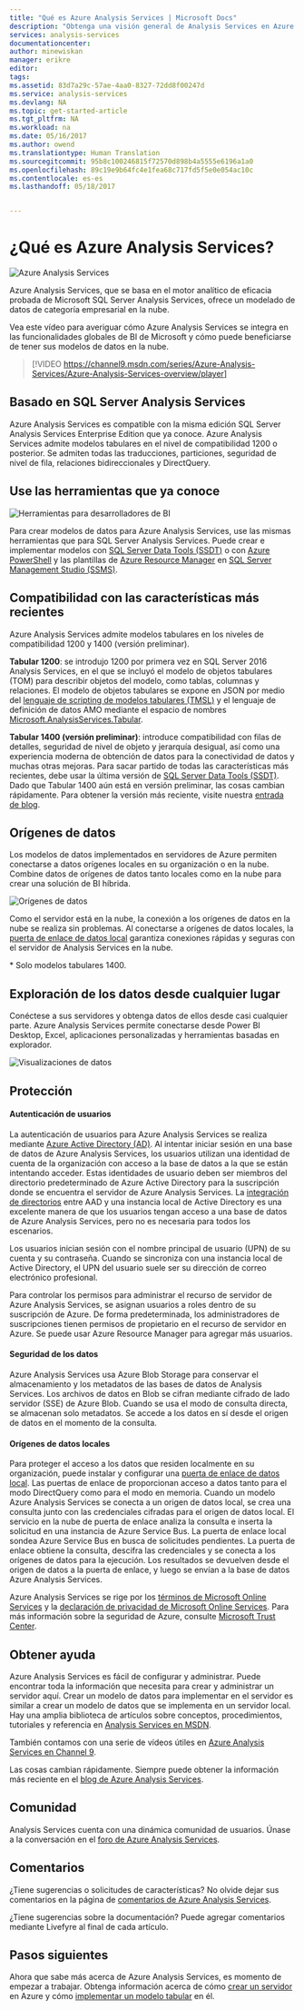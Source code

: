 ```yaml
---
title: "Qué es Azure Analysis Services | Microsoft Docs"
description: "Obtenga una visión general de Analysis Services en Azure."
services: analysis-services
documentationcenter: 
author: minewiskan
manager: erikre
editor: 
tags: 
ms.assetid: 83d7a29c-57ae-4aa0-8327-72dd8f00247d
ms.service: analysis-services
ms.devlang: NA
ms.topic: get-started-article
ms.tgt_pltfrm: NA
ms.workload: na
ms.date: 05/16/2017
ms.author: owend
ms.translationtype: Human Translation
ms.sourcegitcommit: 95b8c100246815f72570d898b4a5555e6196a1a0
ms.openlocfilehash: 89c19e9b64fc4e1fea68c717fd5f5e0e054ac10c
ms.contentlocale: es-es
ms.lasthandoff: 05/18/2017


---
```

# <a name="what-is-azure-analysis-services"></a>¿Qué es Azure Analysis Services?
![Azure Analysis Services](./media/analysis-services-overview/aas-overview-aas-icon.png)

Azure Analysis Services, que se basa en el motor analítico de eficacia probada de Microsoft SQL Server Analysis Services, ofrece un modelado de datos de categoría empresarial en la nube. 

Vea este vídeo para averiguar cómo Azure Analysis Services se integra en las funcionalidades globales de BI de Microsoft y cómo puede beneficiarse de tener sus modelos de datos en la nube.


>
>[!VIDEO https://channel9.msdn.com/series/Azure-Analysis-Services/Azure-Analysis-Services-overview/player]
>
>


## <a name="built-on-sql-server-analysis-services"></a>Basado en SQL Server Analysis Services
Azure Analysis Services es compatible con la misma edición SQL Server Analysis Services Enterprise Edition que ya conoce. Azure Analysis Services admite modelos tabulares en el nivel de compatibilidad 1200 o posterior. Se admiten todas las traducciones, particiones, seguridad de nivel de fila, relaciones bidireccionales y DirectQuery.

## <a name="use-the-tools-you-already-know"></a>Use las herramientas que ya conoce
![Herramientas para desarrolladores de BI](./media/analysis-services-overview/aas-overview-dev-tools.png)

Para crear modelos de datos para Azure Analysis Services, use las mismas herramientas que para SQL Server Analysis Services. Puede crear e implementar modelos con [SQL Server Data Tools (SSDT)](https://msdn.microsoft.com/library/mt204009.aspx) o con [Azure PowerShell](/powershell/azureps-cmdlets-docs) y las plantillas de [Azure Resource Manager](../azure-resource-manager/resource-group-overview.md) en [SQL Server Management Studio (SSMS)](https://msdn.microsoft.com/library/mt238290.aspx).

## <a name="supports-the-latest-features"></a>Compatibilidad con las características más recientes
Azure Analysis Services admite modelos tabulares en los niveles de compatibilidad 1200 y 1400 (versión preliminar).

**Tabular 1200**: se introdujo 1200 por primera vez en SQL Server 2016 Analysis Services, en el que se incluyó el modelo de objetos tabulares (TOM) para describir objetos del modelo, como tablas, columnas y relaciones. El modelo de objetos tabulares se expone en JSON por medio del [lenguaje de scripting de modelos tabulares (TMSL)](https://docs.microsoft.com/sql/analysis-services/tabular-model-scripting-language-tmsl-reference) y el lenguaje de definición de datos AMO mediante el espacio de nombres [Microsoft.AnalysisServices.Tabular](https://msdn.microsoft.com/library/microsoft.analysisservices.tabular.aspx).

**Tabular 1400 (versión preliminar)**: introduce compatibilidad con filas de detalles, seguridad de nivel de objeto y jerarquía desigual, así como una experiencia moderna de obtención de datos para la conectividad de datos y muchas otras mejoras. Para sacar partido de todas las características más recientes, debe usar la última versión de [SQL Server Data Tools (SSDT)](https://msdn.microsoft.com/library/mt204009.aspx). Dado que Tabular 1400 aún está en versión preliminar, las cosas cambian rápidamente. Para obtener la versión más reciente, visite nuestra [entrada de blog](https://azure.microsoft.com/blog/1400-models-in-azure-as/).

## <a name="data-sources"></a>Orígenes de datos
Los modelos de datos implementados en servidores de Azure permiten conectarse a datos orígenes locales en su organización o en la nube. Combine datos de orígenes de datos tanto locales como en la nube para crear una solución de BI híbrida.

![Orígenes de datos](./media/analysis-services-overview/aas-overview-data-sources.png)

Como el servidor está en la nube, la conexión a los orígenes de datos en la nube se realiza sin problemas. Al conectarse a orígenes de datos locales, la [puerta de enlace de datos local](analysis-services-gateway.md) garantiza conexiones rápidas y seguras con el servidor de Analysis Services en la nube.

\* Solo modelos tabulares 1400.


## <a name="explore-your-data-from-anywhere"></a>Exploración de los datos desde cualquier lugar
Conéctese a sus servidores y obtenga datos de ellos desde casi cualquier parte. Azure Analysis Services permite conectarse desde Power BI Desktop, Excel, aplicaciones personalizadas y herramientas basadas en explorador.

![Visualizaciones de datos](./media/analysis-services-overview/aas-overview-visualization.png)


## <a name="secure"></a>Protección
#### <a name="user-authentication"></a>Autenticación de usuarios
La autenticación de usuarios para Azure Analysis Services se realiza mediante [Azure Active Directory (AD)](../active-directory/active-directory-whatis.md). Al intentar iniciar sesión en una base de datos de Azure Analysis Services, los usuarios utilizan una identidad de cuenta de la organización con acceso a la base de datos a la que se están intentando acceder. Estas identidades de usuario deben ser miembros del directorio predeterminado de Azure Active Directory para la suscripción donde se encuentra el servidor de Azure Analysis Services. La [integración de directorios](https://technet.microsoft.com/library/jj573653.aspx) entre AAD y una instancia local de Active Directory es una excelente manera de que los usuarios tengan acceso a una base de datos de Azure Analysis Services, pero no es necesaria para todos los escenarios.

Los usuarios inician sesión con el nombre principal de usuario (UPN) de su cuenta y su contraseña. Cuando se sincroniza con una instancia local de Active Directory, el UPN del usuario suele ser su dirección de correo electrónico profesional.

Para controlar los permisos para administrar el recurso de servidor de Azure Analysis Services, se asignan usuarios a roles dentro de su suscripción de Azure. De forma predeterminada, los administradores de suscripciones tienen permisos de propietario en el recurso de servidor en Azure. Se puede usar Azure Resource Manager para agregar más usuarios.

#### <a name="data-security"></a>Seguridad de los datos
Azure Analysis Services usa Azure Blob Storage para conservar el almacenamiento y los metadatos de las bases de datos de Analysis Services. Los archivos de datos en Blob se cifran mediante cifrado de lado servidor (SSE) de Azure Blob. Cuando se usa el modo de consulta directa, se almacenan solo metadatos. Se accede a los datos en sí desde el origen de datos en el momento de la consulta.

#### <a name="on-premises-data-sources"></a>Orígenes de datos locales
Para proteger el acceso a los datos que residen localmente en su organización, puede instalar y configurar una [puerta de enlace de datos local](analysis-services-gateway.md). Las puertas de enlace de proporcionan acceso a datos tanto para el modo DirectQuery como para el modo en memoria. Cuando un modelo Azure Analysis Services se conecta a un origen de datos local, se crea una consulta junto con las credenciales cifradas para el origen de datos local. El servicio en la nube de puerta de enlace analiza la consulta e inserta la solicitud en una instancia de Azure Service Bus. La puerta de enlace local sondea Azure Service Bus en busca de solicitudes pendientes. La puerta de enlace obtiene la consulta, descifra las credenciales y se conecta a los orígenes de datos para la ejecución. Los resultados se devuelven desde el origen de datos a la puerta de enlace, y luego se envían a la base de datos Azure Analysis Services.

Azure Analysis Services se rige por los [términos de Microsoft Online Services](http://www.microsoftvolumelicensing.com/DocumentSearch.aspx?Mode=3&DocumentTypeId=31) y la [declaración de privacidad de Microsoft Online Services](https://www.microsoft.com/privacystatement/OnlineServices/Default.aspx).
Para más información sobre la seguridad de Azure, consulte [Microsoft Trust Center](https://www.microsoft.com/trustcenter/Security/AzureSecurity).

## <a name="get-help"></a>Obtener ayuda
Azure Analysis Services es fácil de configurar y administrar. Puede encontrar toda la información que necesita para crear y administrar un servidor aquí. Crear un modelo de datos para implementar en el servidor es similar a crear un modelo de datos que se implementa en un servidor local. Hay una amplia biblioteca de artículos sobre conceptos, procedimientos, tutoriales y referencia en [Analysis Services en MSDN](https://msdn.microsoft.com/library/bb522607.aspx).

También contamos con una serie de vídeos útiles en [Azure Analysis Services en Channel 9](https://channel9.msdn.com/series/Azure-Analysis-Services).

Las cosas cambian rápidamente. Siempre puede obtener la información más reciente en el [blog de Azure Analysis Services](https://go.microsoft.com/fwlink/?linkid=830920).

## <a name="community"></a>Comunidad
Analysis Services cuenta con una dinámica comunidad de usuarios. Únase a la conversación en el [foro de Azure Analysis Services](https://aka.ms/azureanalysisservicesforum).

## <a name="feedback"></a>Comentarios
¿Tiene sugerencias o solicitudes de características? No olvide dejar sus comentarios en la página de [comentarios de Azure Analysis Services](https://aka.ms/azureanalysisservicesfeedback).

¿Tiene sugerencias sobre la documentación? Puede agregar comentarios mediante Livefyre al final de cada artículo.

## <a name="next-steps"></a>Pasos siguientes
Ahora que sabe más acerca de Azure Analysis Services, es momento de empezar a trabajar. Obtenga información acerca de cómo [crear un servidor](analysis-services-create-server.md) en Azure y cómo [implementar un modelo tabular](analysis-services-deploy.md) en él.


